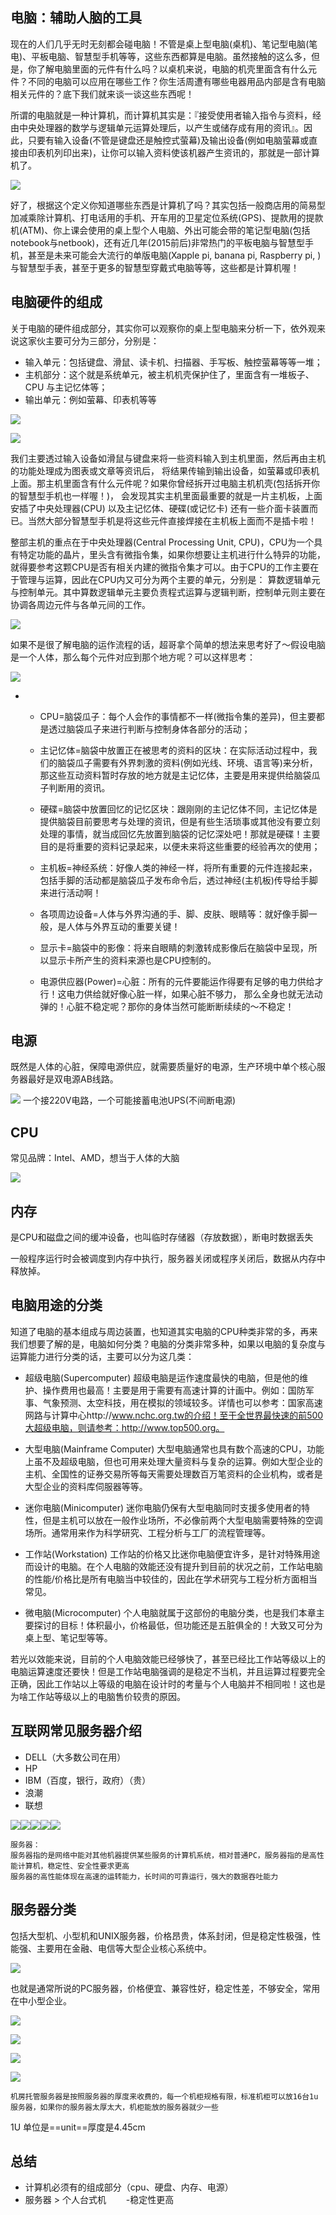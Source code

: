 
## 电脑：辅助人脑的工具

现在的人们几乎无时无刻都会碰电脑！不管是桌上型电脑(桌机)、笔记型电脑(笔电)、平板电脑、智慧型手机等等，这些东西都算是电脑。虽然接触的这么多，但是，你了解电脑里面的元件有什么吗？以桌机来说，电脑的机壳里面含有什么元件？不同的电脑可以应用在哪些工作？你生活周遭有哪些电器用品内部是含有电脑相关元件的？底下我们就来谈一谈这些东西呢！

所谓的电脑就是一种计算机，而计算机其实是：『接受使用者输入指令与资料，经由中央处理器的数学与逻辑单元运算处理后，以产生或储存成有用的资讯』。因此，只要有输入设备(不管是键盘还是触控式萤幕)及输出设备(例如电脑萤幕或直接由印表机列印出来)，让你可以输入资料使该机器产生资讯的，那就是一部计算机了。

![](https://img2020.cnblogs.com/blog/2344773/202108/2344773-20210819174442496-1712855034.png)

好了，根据这个定义你知道哪些东西是计算机了吗？其实包括一般商店用的简易型加减乘除计算机、打电话用的手机、开车用的卫星定位系统(GPS)、提款用的提款机(ATM)、你上课会使用的桌上型个人电脑、外出可能会带的笔记型电脑(包括notebook与netbook)，还有近几年(2015前后)非常热门的平板电脑与智慧型手机，甚至是未来可能会大流行的单版电脑(Xapple pi, banana pi, Raspberry pi, )与智慧型手表，甚至于更多的智慧型穿戴式电脑等等，这些都是计算机喔！

## 电脑硬件的组成

关于电脑的硬件组成部分，其实你可以观察你的桌上型电脑来分析一下，依外观来说这家伙主要可分为三部分，分别是：

- 输入单元：包括键盘、滑鼠、读卡机、扫描器、手写板、触控萤幕等等一堆；
- 主机部分：这个就是系统单元，被主机机壳保护住了，里面含有一堆板子、CPU 与主记忆体等；
- 输出单元：例如萤幕、印表机等等

![](https://img2020.cnblogs.com/blog/2344773/202108/2344773-20210819174454131-643865704.png)

![](https://img2020.cnblogs.com/blog/2344773/202108/2344773-20210819174503186-1857353252.png)

我们主要透过输入设备如滑鼠与键盘来将一些资料输入到主机里面，然后再由主机的功能处理成为图表或文章等资讯后， 将结果传输到输出设备，如萤幕或印表机上面。那主机里面含有什么元件呢？如果你曾经拆开过电脑主机机壳(包括拆开你的智慧型手机也一样喔！)， 会发现其实主机里面最重要的就是一片主机板，上面安插了中央处理器(CPU) 以及主记忆体、硬碟(或记忆卡) 还有一些介面卡装置而已。当然大部分智慧型手机是将这些元件直接焊接在主机板上面而不是插卡啦！

整部主机的重点在于中央处理器(Central Processing Unit, CPU)，CPU为一个具有特定功能的晶片，里头含有微指令集，如果你想要让主机进行什么特异的功能，就得要参考这颗CPU是否有相关内建的微指令集才可以。由于CPU的工作主要在于管理与运算，因此在CPU内又可分为两个主要的单元，分别是： 算数逻辑单元与控制单元。其中算数逻辑单元主要负责程式运算与逻辑判断，控制单元则主要在协调各周边元件与各单元间的工作。

![](https://img2020.cnblogs.com/blog/2344773/202108/2344773-20210819174515782-1085076250.png)

如果不是很了解电脑的运作流程的话，超哥拿个简单的想法来思考好了～假设电脑是一个人体，那么每个元件对应到那个地方呢？可以这样思考：

![](https://img2020.cnblogs.com/blog/2344773/202108/2344773-20210819174524809-1752634621.png)

- - CPU=脑袋瓜子：每个人会作的事情都不一样(微指令集的差异)，但主要都是透过脑袋瓜子来进行判断与控制身体各部分的活动；

    

  - 主记忆体=脑袋中放置正在被思考的资料的区块：在实际活动过程中，我们的脑袋瓜子需要有外界刺激的资料(例如光线、环境、语言等)来分析，那这些互动资料暂时存放的地方就是主记忆体，主要是用来提供给脑袋瓜子判断用的资讯。

    

  - 硬碟=脑袋中放置回忆的记忆区块：跟刚刚的主记忆体不同，主记忆体是提供脑袋目前要思考与处理的资讯，但是有些生活琐事或其他没有要立刻处理的事情，就当成回忆先放置到脑袋的记忆深处吧！那就是硬碟！主要目的是将重要的资料记录起来，以便未来将这些重要的经验再次的使用；

    

  - 主机板=神经系统：好像人类的神经一样，将所有重要的元件连接起来，包括手脚的活动都是脑袋瓜子发布命令后，透过神经(主机板)传导给手脚来进行活动啊！

    

  - 各项周边设备=人体与外界沟通的手、脚、皮肤、眼睛等：就好像手脚一般，是人体与外界互动的重要关键！

    

  - 显示卡=脑袋中的影像：将来自眼睛的刺激转成影像后在脑袋中呈现，所以显示卡所产生的资料来源也是CPU控制的。

    

  - 电源供应器(Power)=心脏：所有的元件要能运作得要有足够的电力供给才行！这电力供给就好像心脏一样，如果心脏不够力， 那么全身也就无法动弹的！心脏不稳定呢？那你的身体当然可能断断续续的～不稳定！

## 电源

既然是人体的心脏，保障电源供应，就需要质量好的电源，生产环境中单个核心服务器最好是双电源AB线路。

![](https://img2020.cnblogs.com/blog/2344773/202108/2344773-20210819174543225-1522416014.png)
一个接220V电路，一个可能接蓄电池UPS(不间断电源)

## CPU

常见品牌：Intel、AMD，想当于人体的大脑

![](https://img2020.cnblogs.com/blog/2344773/202108/2344773-20210819174555389-528807849.png)

## 内存

是CPU和磁盘之间的缓冲设备，也叫临时存储器（存放数据），断电时数据丢失

一般程序运行时会被调度到内存中执行，服务器关闭或程序关闭后，数据从内存中释放掉。



## 电脑用途的分类

知道了电脑的基本组成与周边装置，也知道其实电脑的CPU种类非常的多，再来我们想要了解的是，电脑如何分类？电脑的分类非常多种，如果以电脑的复杂度与运算能力进行分类的话，主要可以分为这几类：

- 超级电脑(Supercomputer)
  超级电脑是运作速度最快的电脑，但是他的维护、操作费用也最高！主要是用于需要有高速计算的计画中。例如：国防军事、气象预测、太空科技，用在模拟的领域较多。详情也可以参考：国家高速网路与计算中心http://www.nchc.org.tw的介绍！至于全世界最快速的前500大超级电脑，则请参考：http://www.top500.org。

  

- 大型电脑(Mainframe Computer)
  大型电脑通常也具有数个高速的CPU，功能上虽不及超级电脑，但也可用来处理大量资料与复杂的运算。例如大型企业的主机、全国性的证券交易所等每天需要处理数百万笔资料的企业机构，或者是大型企业的资料库伺服器等等。

  

- 迷你电脑(Minicomputer)
  迷你电脑仍保有大型电脑同时支援多使用者的特性，但是主机可以放在一般作业场所，不必像前两个大型电脑需要特殊的空调场所。通常用来作为科学研究、工程分析与工厂的流程管理等。

  

- 工作站(Workstation)
  工作站的价格又比迷你电脑便宜许多，是针对特殊用途而设计的电脑。在个人电脑的效能还没有提升到目前的状况之前，工作站电脑的性能/价格比是所有电脑当中较佳的，因此在学术研究与工程分析方面相当常见。

  

- 微电脑(Microcomputer)
  个人电脑就属于这部份的电脑分类，也是我们本章主要探讨的目标！体积最小，价格最低，但功能还是五脏俱全的！大致又可分为桌上型、笔记型等等。

若光以效能来说，目前的个人电脑效能已经够快了，甚至已经比工作站等级以上的电脑运算速度还要快！但是工作站电脑强调的是稳定不当机，并且运算过程要完全正确，因此工作站以上等级的电脑在设计时的考量与个人电脑并不相同啦！这也是为啥工作站等级以上的电脑售价较贵的原因。

## 互联网常见服务器介绍

- DELL（大多数公司在用）
- HP
- IBM（百度，银行，政府）（贵）
- 浪潮
- 联想

![](https://img2020.cnblogs.com/blog/2344773/202108/2344773-20210819174613752-1131291682.png)![](https://img2020.cnblogs.com/blog/2344773/202108/2344773-20210819174622803-1097381410.png)![](https://img2020.cnblogs.com/blog/2344773/202108/2344773-20210819174631987-1356931332.png)![](https://img2020.cnblogs.com/blog/2344773/202108/2344773-20210819174639115-2044134472.png)![](https://img2020.cnblogs.com/blog/2344773/202108/2344773-20210819174648220-1969577200.png)

```
服务器：
服务器指的是网络中能对其他机器提供某些服务的计算机系统，相对普通PC，服务器指的是高性能计算机，稳定性、安全性要求更高
服务器的高性能体现在高速的运转能力，长时间的可靠运行，强大的数据吞吐能力
```

## 服务器分类

包括大型机、小型机和UNIX服务器，价格昂贵，体系封闭，但是稳定性极强，性能强、主要用在金融、电信等大型企业核心系统中。

![](https://img2020.cnblogs.com/blog/2344773/202108/2344773-20210819174704450-436250822.png)

也就是通常所说的PC服务器，价格便宜、兼容性好，稳定性差，不够安全，常用在中小型企业。

![](https://img2020.cnblogs.com/blog/2344773/202108/2344773-20210819174715307-105025391.png)

![](https://img2020.cnblogs.com/blog/2344773/202108/2344773-20210819174727435-2146984504.png)

![](https://img2020.cnblogs.com/blog/2344773/202108/2344773-20210819174738833-1540031239.png)

![](https://img2020.cnblogs.com/blog/2344773/202108/2344773-20210819174748454-1591450547.png)

```
机房托管服务器是按照服务器的厚度来收费的，每一个机柜规格有限，标准机柜可以放16台1u服务器，如果你的服务器太厚太大，机柜能放的服务器就少一些
```

1U 单位是==unit==厚度是4.45cm

## 总结

- 计算机必须有的组成部分（cpu、硬盘、内存、电源）
- 服务器 > 个人台式机　　 -稳定性更高
